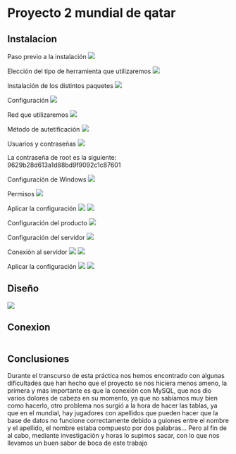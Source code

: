 # Proyecto 2 mundial de qatar


## Instalacion

Paso previo a la instalación
![](Fotos/Instalacion(17).png) 


Elección del tipo de herramienta que utilizaremos
![](Fotos/Instalacion(16).png)


Instalación de los distintos paquetes 
![](Fotos/Instalacion(15).png)


Configuración
![](Fotos/Instalacion(14).png)


Red que utilizaremos 
![](Fotos/Instalacion(13).png)


Método de autetificación
![](Fotos/Instalacion(12).png)


Usuarios y contraseñas
![](Fotos/Instalacion(11).png)

La contraseña de root es la siguiente: 9629b28d613a1d88bd9f9092c1c87601


Configuración de Windows
![](Fotos/Instalacion(10).png)


Permisos 
![](Fotos/Instalacion(9).png)


Aplicar la configuración
![](Fotos/Instalacion(8).png)
![](Fotos/Instalacion(7).png)


Configuración del producto
![](Fotos/Instalacion(6).png)


Configuración del servidor
![](Fotos/Instalacion(5).png)


Conexión al servidor
![](Fotos/Instalacion(4).png)
![](Fotos/Instalacion(3).png)


Aplicar la configuración
![](Fotos/Instalacion(2).png)
![](Fotos/Instalacion(1).png)   


## Diseño
![](Fotos/1-diseño.png)


## Conexion 
![]()


## Conclusiones

Durante el transcurso de esta práctica nos hemos encontrado con algunas dificultades que han hecho que el proyecto se nos hiciera menos ameno, la primera y más importante es que la conexión con MySQL, que nos dio varios dolores de cabeza en su momento, ya que no sabíamos muy bien como hacerlo, otro problema nos surgió a la hora de hacer las tablas, ya que en el mundial, hay jugadores con apellidos que pueden hacer que la base de datos no funcione correctamente debido a guiones entre el nombre y el apellido, el nombre estaba compuesto por dos palabras...
Pero al fin de al cabo, mediante investigación y horas lo supimos sacar, con lo que nos llevamos un buen sabor de boca de este trabajo
